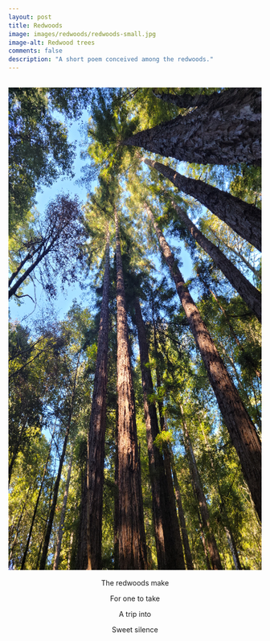 ```yaml
---
layout: post
title: Redwoods
image: images/redwoods/redwoods-small.jpg
image-alt: Redwood trees
comments: false
description: "A short poem conceived among the redwoods."
---
```


<br />
<a href="/images/redwoods/redwoods-high-res.jpg">
<img src="/images/redwoods/redwoods-low-res.jpg" alt="Redwood trees" class="centered_img" width="720" height="960" />
</a>

<br />
<p style="text-align: center">The redwoods make</p>
<p style="text-align: center">For one to take</p>
<p style="text-align: center">A trip into</p>
<p style="text-align: center">Sweet silence</p>
<br />
